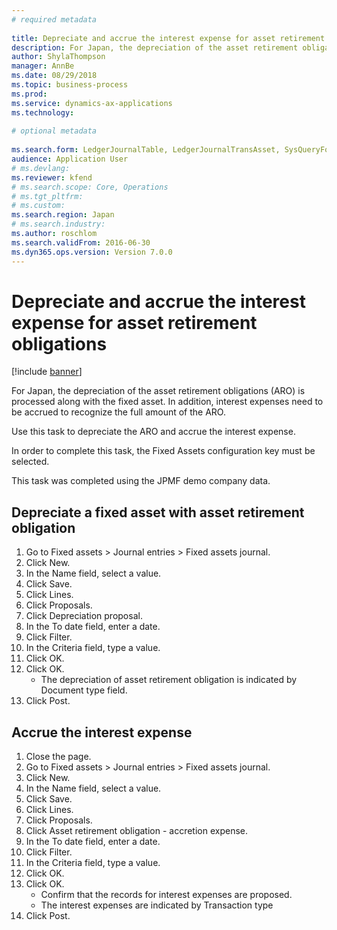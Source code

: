 ```yaml
--- 
# required metadata 
 
title: Depreciate and accrue the interest expense for asset retirement obligations
description: For Japan, the depreciation of the asset retirement obligations (ARO) is processed along with the fixed asset. 
author: ShylaThompson
manager: AnnBe 
ms.date: 08/29/2018
ms.topic: business-process 
ms.prod:  
ms.service: dynamics-ax-applications 
ms.technology:  
 
# optional metadata 
 
ms.search.form: LedgerJournalTable, LedgerJournalTransAsset, SysQueryForm   
audience: Application User 
# ms.devlang:  
ms.reviewer: kfend
# ms.search.scope: Core, Operations 
# ms.tgt_pltfrm:  
# ms.custom:  
ms.search.region: Japan
# ms.search.industry: 
ms.author: roschlom
ms.search.validFrom: 2016-06-30 
ms.dyn365.ops.version: Version 7.0.0 
---
```

# Depreciate and accrue the interest expense for asset retirement obligations

[!include [banner](../../includes/banner.md)]

For Japan, the depreciation of the asset retirement obligations (ARO) is processed along with the fixed asset. In addition, interest expenses need to be accrued to recognize the full amount of the ARO.



Use this task to depreciate the ARO and accrue the interest expense. 



In order to complete this task, the Fixed Assets configuration key must be selected.



This task was completed using the JPMF demo company data.


## Depreciate a fixed asset with asset retirement obligation
1. Go to Fixed assets > Journal entries > Fixed assets journal.
2. Click New.
3. In the Name field, select a value.
4. Click Save.
5. Click Lines.
6. Click Proposals.
7. Click Depreciation proposal.
8. In the To date field, enter a date.
9. Click Filter.
10. In the Criteria field, type a value.
11. Click OK.
12. Click OK.
    * The depreciation of asset retirement obligation is indicated by Document type field.  
13. Click Post.

## Accrue the interest expense
1. Close the page.
2. Go to Fixed assets > Journal entries > Fixed assets journal.
3. Click New.
4. In the Name field, select a value.
5. Click Save.
6. Click Lines.
7. Click Proposals.
8. Click Asset retirement obligation - accretion expense.
9. In the To date field, enter a date.
10. Click Filter.
11. In the Criteria field, type a value.
12. Click OK.
13. Click OK.
    * Confirm that the records for interest expenses are proposed.  
    * The interest expenses are indicated by Transaction type  
14. Click Post.

